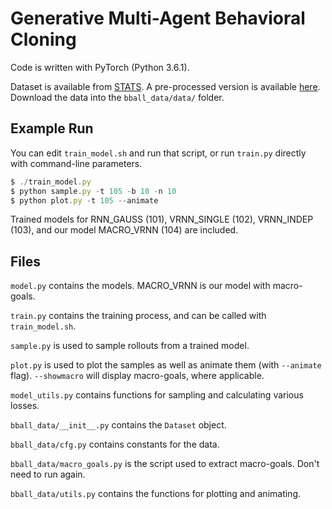 # Generative Multi-Agent Behavioral Cloning

Code is written with PyTorch (Python 3.6.1).

Dataset is available from [STATS](https://www.stats.com/data-science/). A pre-processed version is available [here](https://drive.google.com/drive/folders/1g6jlyYGH8rIrJfZ7TrGsCyS0Kf2d0lY-?usp=sharing). Download the data into the `bball_data/data/` folder.

## Example Run

You can edit `train_model.sh` and run that script, or run `train.py` directly with command-line parameters.

```javascript
$ ./train_model.py
$ python sample.py -t 105 -b 10 -n 10
$ python plot.py -t 105 --animate
```
Trained models for RNN_GAUSS (101), VRNN_SINGLE (102), VRNN_INDEP (103), and our model MACRO_VRNN (104) are included.

## Files

`model.py` contains the models. MACRO_VRNN is our model with macro-goals.

`train.py` contains the training process, and can be called with `train_model.sh`.

`sample.py` is used to sample rollouts from a trained model.

`plot.py` is used to plot the samples as well as animate them (with `--animate` flag). `--showmacro` will display macro-goals, where applicable.

`model_utils.py` contains functions for sampling and calculating various losses.

`bball_data/__init__.py` contains the `Dataset` object.

`bball_data/cfg.py` contains constants for the data.

`bball_data/macro_goals.py` is the script used to extract macro-goals. Don't need to run again.

`bball_data/utils.py` contains the functions for plotting and animating.
